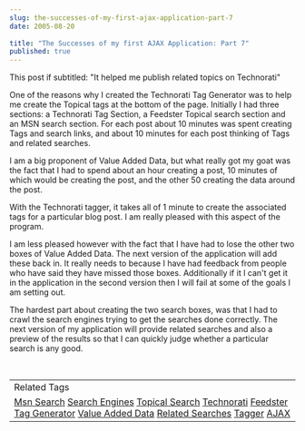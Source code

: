 ```yaml
---
slug: the-successes-of-my-first-ajax-application-part-7
date: 2005-08-20
 
title: "The Successes of my first AJAX Application: Part 7"
published: true
---
```

This post if subtitled: "It helped me publish related topics on Technorati"<p />One of the reasons why I created the Technorati Tag Generator was to help me create the Topical tags at the bottom of the page.  Initially I had three sections:  a Technorati Tag Section, a Feedster Topical search section and an MSN search section.  For each post about 10 minutes was spent creating Tags and search links, and about 10 minutes for each post thinking of Tags and related searches.<p />I am a big proponent of Value Added Data, but what really got my goat was the fact that I had to spend about an hour creating a post, 10 minutes of which would be creating the post, and the other 50 creating the data around the post.<p />With the Technorati tagger, it takes all of 1 minute to create the associated tags for a particular blog post.  I am really pleased with this aspect of the program.<p />I am less pleased however with the fact that I have had to lose the other two boxes of Value Added Data.  The next version of the application will add these back in.  It really needs to because I have had feedback from people who have said they have missed those boxes.  Additionally if it I can't get it in the application in the second version then I will fail at some of the goals I am setting out.<p />The hardest part about creating the two search boxes, was that I had to crawl the search engines trying to get the searches done correctly.  The next version of my application  will provide related searches and also a preview of the results so that I can quickly judge whether a particular search is any good.<p /><br /><table class="TechnoratiHead TagHeader">
<tr><td>Related Tags</td></tr>
<tr class="Technorati"><td>
<a href="https://paul.kinlan.me/tags/Msn%20Search" class="Tag" rel="tag">Msn Search</a> <a href="https://paul.kinlan.me/tags/Search%20Engines" class="Tag" rel="tag">Search Engines</a> <a href="https://paul.kinlan.me/tags/Topical%20Search" class="Tag" rel="tag">Topical Search</a> <a href="https://paul.kinlan.me/tags/Technorati" class="Tag" rel="tag">Technorati</a> <a href="https://paul.kinlan.me/tags/Feedster" class="Tag" rel="tag">Feedster</a> <a href="https://paul.kinlan.me/tags/Tag%20Generator" class="Tag" rel="tag">Tag Generator</a> <a href="https://paul.kinlan.me/tags/Value%20Added%20Data" class="Tag" rel="tag">Value Added Data</a> <a href="https://paul.kinlan.me/tags/Related%20Searches" class="Tag" rel="tag">Related Searches</a> <a href="https://paul.kinlan.me/tags/Tagger" class="Tag" rel="tag">Tagger</a> <a href="https://paul.kinlan.me/tags/AJAX" class="Tag" rel="tag">AJAX</a>
</td></tr>
</table>


